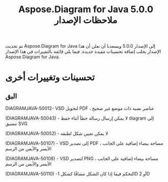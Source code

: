 ﻿---
title: Aspose.Diagram for Java 5.0.0 ملاحظات الإصدار
type: docs
weight: 100
url: /ar/java/aspose-diagram-for-java-5-0-0-release-notes/
---
تم تحديث Aspose.Diagram for Java إلى الإصدار 5.0.0 ويسعدنا أن نعلن أن هذا الإصدار يجلب إضافة تحسينات مفيدة جديدة.
فيما يلي قائمة بالتغييرات في هذا الإصدار Aspose.Diagram for Java.
# **تحسينات وتغييرات أخرى**
## **البق**
DIAGRAMJAVA-50012- VSD لتحويل PDF ، عناصر نصية ذات موضع غير صحيح

(DIAGRAMJAVA-50043) - لا يمكن إرسال رسالة خطأ أثناء حفظ diagram إلى تنسيق SVG

(DIAGRAMJAVA-50052) - لا يمكن تعيين شكل لطبقة

(DIAGRAMJAVA-50107) - VSD إلى تصدير PDF ، مساحة بيضاء إضافية على الجانب الأيسر والأيمن من الرسم

(DIAGRAMJAVA-50108) - VSD لتصدير PNG ، مساحة بيضاء إضافية على الجانب الأيسر والأيمن من الرسم

(DIAGRAMJAVA-50110) -التحكم فيما إذا كان الشكل مضافًا كشكل 1D أو 2D
